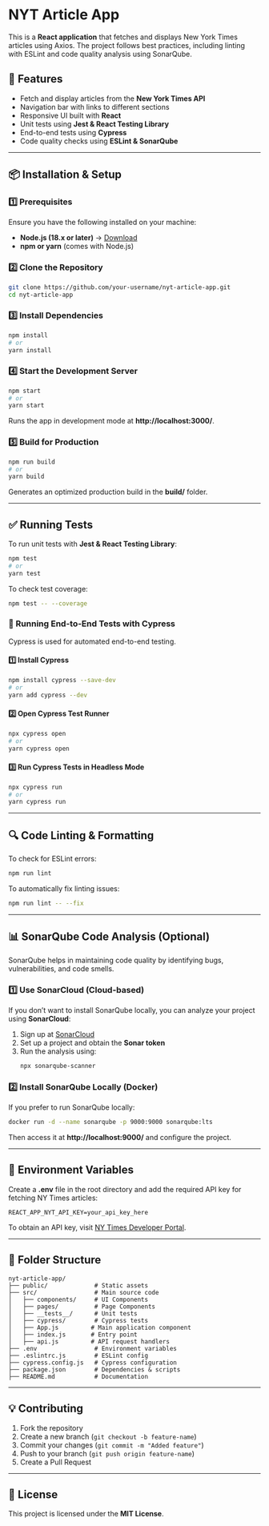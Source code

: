 # NYT Article App

This is a **React application** that fetches and displays New York Times articles using Axios. The project follows best practices, including linting with ESLint and code quality analysis using SonarQube.

## 🚀 Features
- Fetch and display articles from the **New York Times API**
- Navigation bar with links to different sections
- Responsive UI built with **React**
- Unit tests using **Jest & React Testing Library**
- End-to-end tests using **Cypress**
- Code quality checks using **ESLint & SonarQube**

---

## 📦 Installation & Setup

### 1️⃣ Prerequisites
Ensure you have the following installed on your machine:
- **Node.js (18.x or later)** → [Download](https://nodejs.org/)
- **npm or yarn** (comes with Node.js)

### 2️⃣ Clone the Repository
```sh
git clone https://github.com/your-username/nyt-article-app.git
cd nyt-article-app
```

### 3️⃣ Install Dependencies
```sh
npm install
# or
yarn install
```

### 4️⃣ Start the Development Server
```sh
npm start
# or
yarn start
```
Runs the app in development mode at **http://localhost:3000/**.

### 5️⃣ Build for Production
```sh
npm run build
# or
yarn build
```
Generates an optimized production build in the **build/** folder.

---

## ✅ Running Tests
To run unit tests with **Jest & React Testing Library**:
```sh
npm test
# or
yarn test
```

To check test coverage:
```sh
npm test -- --coverage
```

### 🧫 Running End-to-End Tests with Cypress
Cypress is used for automated end-to-end testing.

#### 1️⃣ Install Cypress
```sh
npm install cypress --save-dev
# or
yarn add cypress --dev
```

#### 2️⃣ Open Cypress Test Runner
```sh
npx cypress open
# or
yarn cypress open
```

#### 3️⃣ Run Cypress Tests in Headless Mode
```sh
npx cypress run
# or
yarn cypress run
```

---

## 🔍 Code Linting & Formatting
To check for ESLint errors:
```sh
npm run lint
```
To automatically fix linting issues:
```sh
npm run lint -- --fix
```

---

## 📊 SonarQube Code Analysis (Optional)
SonarQube helps in maintaining code quality by identifying bugs, vulnerabilities, and code smells.

### 1️⃣ Use SonarCloud (Cloud-based)
If you don’t want to install SonarQube locally, you can analyze your project using **SonarCloud**:
1. Sign up at [SonarCloud](https://sonarcloud.io/)
2. Set up a project and obtain the **Sonar token**
3. Run the analysis using:
   ```sh
   npx sonarqube-scanner
   ```

### 2️⃣ Install SonarQube Locally (Docker)
If you prefer to run SonarQube locally:
```sh
docker run -d --name sonarqube -p 9000:9000 sonarqube:lts
```
Then access it at **http://localhost:9000/** and configure the project.

---

## 📝 Environment Variables
Create a **.env** file in the root directory and add the required API key for fetching NY Times articles:
```
REACT_APP_NYT_API_KEY=your_api_key_here
```
To obtain an API key, visit [NY Times Developer Portal](https://developer.nytimes.com/).

---

## 📄 Folder Structure
```
nyt-article-app/
├── public/             # Static assets
├── src/                # Main source code
│   ├── components/     # UI Components
│   ├── pages/          # Page Components
│   ├── __tests__/      # Unit tests
│   ├── cypress/        # Cypress tests
│   ├── App.js         # Main application component
│   ├── index.js       # Entry point
│   ├── api.js         # API request handlers
├── .env                # Environment variables
├── .eslintrc.js        # ESLint config
├── cypress.config.js   # Cypress configuration
├── package.json        # Dependencies & scripts
├── README.md           # Documentation
```

---

## 💡 Contributing
1. Fork the repository
2. Create a new branch (`git checkout -b feature-name`)
3. Commit your changes (`git commit -m "Added feature"`)
4. Push to your branch (`git push origin feature-name`)
5. Create a Pull Request

---

## 💜 License
This project is licensed under the **MIT License**.

